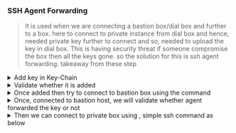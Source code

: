 ### SSH Agent Forwarding

>It is used when we are connecting a bastion box/dial box and further to a box. here to connect to private instance from dial box and hence, needed private key further to connect and so, needed to upload the key in dial box. This is having security threat if someone compromise the box then all the keys gone. so the solution for this is ssh agent forwarding. takeaway from these step

<details><summary> Add key in Key-Chain</summary>

```
ssh-add -l
ssh-add -K yourkey.pem
```
</details>
<details><summary> Validate whether it is added</summary>

```
ssh-add -l
```
</details>
<details><summary> Once added then try to connect to bastion box using the command </summary>

```
ssh -A user-name@ip-address 
```
> Here, we are not using -i and your privatekey.pem, instead -A for agent
</details>

<details><summary> Once, connected to bastion host, we will validate whether agent forwarded the key or not </summary>

```
ssh-add -l
```
> Here, we will find key in key-chain
</details>
<details><summary> Then we can connect to private box using , simple ssh command as below</summary>

```
ssh -A username@ipaddressofprivatebox 
```
</details>






